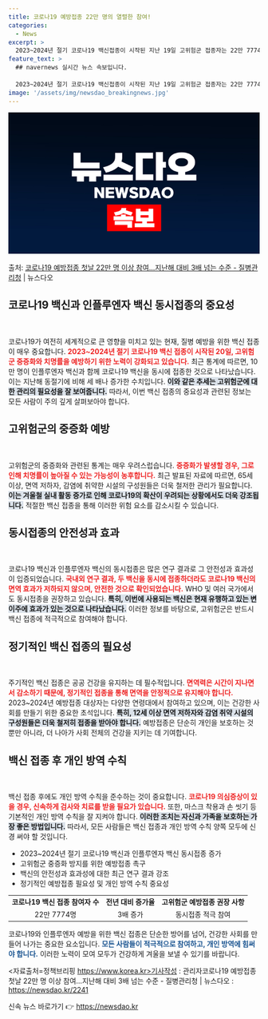 ```yaml
---
title: 코로나19 예방접종 22만 명의 열렬한 참여!
categories:
  - News
excerpt: >
  2023~2024년 절기 코로나19 백신접종이 시작된 지난 19일 고위험군 접종자는 22만 7774명이며, …
feature_text: >
  ## navernews 실시간 뉴스 속보입니다.

  2023~2024년 절기 코로나19 백신접종이 시작된 지난 19일 고위험군 접종자는 22만 7774명이며, …
image: '/assets/img/newsdao_breakingnews.jpg'
---
```


![뉴스다오 속보](/assets/img/newsdao_breakingnews.jpg)

<p>출처: <a href="https://newsdao.kr/2241" rel="dofollow">코로나19 예방접종 첫날 22만 명 이상 참여…지난해 대비 3배 넘는 수준 - 질병관리청</a> | 뉴스다오</p>

<h2 data-ke-size="size26">코로나19 백신과 인플루엔자 백신 동시접종의 중요성</h2>

<p data-ke-size="size16">&nbsp;</p>

코로나19가 여전히 세계적으로 큰 영향을 미치고 있는 현재, 질병 예방을 위한 백신 접종이 매우 중요합니다. <b><span style="color: #ee2323;">2023~2024년 절기 코로나19 백신 접종이 시작된 20일, 고위험군 중증화와 치명률을 예방하기 위한 노력이 강화되고 있습니다.</span></b> 최근 통계에 따르면, 10만 명이 인플루엔자 백신과 함께 코로나19 백신을 동시에 접종한 것으로 나타났습니다. 이는 지난해 동절기에 비해 세 배나 증가한 수치입니다. <b><span style="background-color: #21538527;">이와 같은 추세는 고위험군에 대한 관리의 필요성을 잘 보여줍니다.</span></b> 따라서, 이번 백신 접종의 중요성과 관련된 정보는 모든 사람이 주의 깊게 살펴보아야 합니다.

<h2 data-ke-size="size26">고위험군의 중증화 예방</h2>

<p data-ke-size="size16">&nbsp;</p>

고위험군의 중증화와 관련된 통계는 매우 우려스럽습니다. <b><span style="color: #ee2323;">중증화가 발생할 경우, 그로 인해 치명률이 높아질 수 있는 가능성이 농후합니다.</span></b> 최근 발표된 자료에 따르면, 65세 이상, 면역 저하자, 감염에 취약한 시설의 구성원들은 더욱 철저한 관리가 필요합니다. <b><span style="background-color: #21538527;">이는 겨울철 실내 활동 증가로 인해 코로나19의 확산이 우려되는 상황에서도 더욱 강조됩니다.</span></b> 적절한 백신 접종을 통해 이러한 위험 요소를 감소시킬 수 있습니다.

<h2 data-ke-size="size26">동시접종의 안전성과 효과</h2>

<p data-ke-size="size16">&nbsp;</p>

코로나19 백신과 인플루엔자 백신의 동시접종은 많은 연구 결과로 그 안전성과 효과성이 입증되었습니다. <b><span style="color: #ee2323;">국내외 연구 결과, 두 백신을 동시에 접종하더라도 코로나19 백신의 면역 효과가 저하되지 않으며, 안전한 것으로 확인되었습니다.</span></b> WHO 및 여러 국가에서도 동시접종을 권장하고 있습니다. <b><span style="background-color: #21538527;">특히, 이번에 사용되는 백신은 현재 유행하고 있는 변이주에 효과가 있는 것으로 나타났습니다.</span></b> 이러한 정보를 바탕으로, 고위험군은 반드시 백신 접종에 적극적으로 참여해야 합니다.

<h2 data-ke-size="size26">정기적인 백신 접종의 필요성</h2>

<p data-ke-size="size16">&nbsp;</p>

주기적인 백신 접종은 공공 건강을 유지하는 데 필수적입니다. <b><span style="color: #ee2323;">면역력은 시간이 지나면서 감소하기 때문에, 정기적인 접종을 통해 면역을 안정적으로 유지해야 합니다.</span></b> 2023~2024년 예방접종 대상자는 다양한 연령대에서 참여하고 있으며, 이는 건강한 사회를 만들기 위한 중요한 초석입니다. <b><span style="background-color: #21538527;">특히, 12세 이상 면역 저하자와 감염 취약 시설의 구성원들은 더욱 철저히 접종을 받아야 합니다.</span></b> 예방접종은 단순히 개인을 보호하는 것뿐만 아니라, 더 나아가 사회 전체의 건강을 지키는 데 기여합니다.

<h2 data-ke-size="size26">백신 접종 후 개인 방역 수칙</h2>

<p data-ke-size="size16">&nbsp;</p>

백신 접종 후에도 개인 방역 수칙을 준수하는 것이 중요합니다. <b><span style="color: #ee2323;">코로나19 의심증상이 있을 경우, 신속하게 검사와 치료를 받을 필요가 있습니다.</span></b> 또한, 마스크 착용과 손 씻기 등 기본적인 개인 방역 수칙을 잘 지켜야 합니다. <b><span style="background-color: #21538527;">이러한 조치는 자신과 가족을 보호하는 가장 좋은 방법입니다.</span></b> 따라서, 모든 사람들은 백신 접종과 개인 방역 수칙 양쪽 모두에 신경 써야 할 것입니다.

<p data-ke-size="size16"></p>

<div>
<ul>
<li>2023~2024년 절기 코로나19 백신과 인플루엔자 백신 동시접종 증가</li>
<li>고위험군 중증화 방지를 위한 예방접종 촉구</li>
<li>백신의 안전성과 효과성에 대한 최근 연구 결과 강조</li>
<li>정기적인 예방접종 필요성 및 개인 방역 수칙 중요성</li>
</ul>
</div>

<p data-ke-size="size16"></p>

<table style="width: 100%;">
<tr>
<td style="text-align: center; height: 17px;"><b>코로나19 백신 접종 참여자 수</b></td>
<td style="text-align: center; height: 17px;"><b>전년 대비 증가율</b></td>
<td style="text-align: center; height: 17px;"><b>고위험군 예방접종 권장 사항</b></td>
</tr>
<tr>
<td style="text-align: center; height: 17px;">22만 7774명</td>
<td style="text-align: center; height: 17px;">3배 증가</td>
<td style="text-align: center; height: 17px;">동시접종 적극 참여</td>
</tr>
</table>

<p data-ke-size="size16"></p>

코로나19와 인플루엔자 예방을 위한 백신 접종은 단순한 방어를 넘어, 건강한 사회를 만들어 나가는 중요한 요소입니다. <b><span style="color: #1a5490;">모든 사람들이 적극적으로 참여하고, 개인 방역에 힘써야 합니다.</span></b> 이러한 노력이 모여 모두가 건강하게 겨울을 보낼 수 있기를 바랍니다. 

<p data-ke-size="size16"></p>

<자료출처=정책브리핑 https://www.korea.kr>기사작성 : 관리자코로나19 예방접종 첫날 22만 명 이상 참여…지난해 대비 3배 넘는 수준 - 질병관리청 | 뉴스다오  : https://newsdao.kr/2241 

신속 뉴스 바로가기 👉 <a href="https://newsdao.kr" rel="dofollow">https://newsdao.kr</a>


